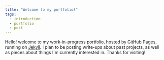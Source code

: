 ```yaml
---
title: "Welcome to my portfolio!"
tags:
  - introduction
  - portfolio
  - post
---
```


Hello! welcome to my work-in-progress portfolio, hosted by [GitHub Pages][gh-pages], running on [Jekyll][jekyll]. I plan to be posting write-ups about past projects, as well as pieces about things I'm currently interested in. Thanks for visiting!

[gh-pages]: https://pages.github.com/
[jekyll]: https://jekyllrb.com/
